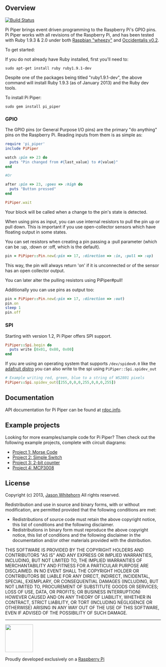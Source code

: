 ## Overview

[![Build Status](https://travis-ci.org/jwhitehorn/pi_piper.png)](https://travis-ci.org/jwhitehorn/pi_piper)

Pi Piper brings event driven programming to the Raspberry Pi's GPIO pins. Pi Piper works with all revisions of the Raspberry Pi,
and has been tested with Ruby 1.9.3 & 2.0 under both [Raspbian "wheezy"](http://www.raspberrypi.org/downloads) and [Occidentalis v0.2](http://learn.adafruit.com/adafruit-raspberry-pi-educational-linux-distro/occidentalis-v0-dot-2).

To get started:

If you do not already have Ruby installed, first you'll need to:

    sudo apt-get install ruby ruby1.9.1-dev

Despite one of the packages being titled "ruby1.9.1-dev", the above command will install Ruby 1.9.3 (as of January 2013) and the Ruby dev tools.

To install Pi Piper:

    sudo gem install pi_piper

### GPIO

The GPIO pins (or General Purpose I/O pins) are the primary "do anything" pins on the Raspberry Pi. Reading inputs from them is as simple as:

```ruby
require 'pi_piper'
include PiPiper

watch :pin => 23 do
  puts "Pin changed from #{last_value} to #{value}"
end

#Or

after :pin => 23, :goes => :high do
  puts "Button pressed"
end

PiPiper.wait
```

Your block will be called when a change to the pin's state is detected.

When using pins as input, you can use internal resistors to pull the pin
up or pull down. This is important if you use open-collector sensors
which have floating output in some states.

You can set resistors when creating a pin passing a :pull parameter
(which can be :up, :down or :off, which is the default).

```ruby
pin = PiPiper::Pin.new(:pin => 17, :direction => :in, :pull => :up)
```

This way, the pin will always return 'on' if it is unconnected or of the
sensor has an open collector output.

You can later alter the pulling resistors using PiPiper#pull!

Additionally you can use pins as output too:

```ruby
pin = PiPiper::Pin.new(:pin => 17, :direction => :out)
pin.on
sleep 1
pin.off
```

### SPI
Starting with version 1.2, Pi Piper offers SPI support.

```ruby
PiPiper::Spi.begin do
  puts write [0x01, 0x80, 0x00]
end
```

If you are using an operating system that supports `/dev/spidev0.0` like the [adafruit
distro][adafruit-linux] you can also write to the spi using `PiPiper::Spi.spidev_out`

```ruby
# Example writing red, green, blue to a string of WS2801 pixels
PiPiper::Spi.spidev_out([255,0,0,0,255,0,0,0,255])
```
[adafruit-linux]:http://learn.adafruit.com/adafruit-raspberry-pi-educational-linux-distro/overview

## Documentation

API documentation for Pi Piper can be found at [rdoc.info](http://rdoc.info/github/jwhitehorn/pi_piper/frames/).

## Example projects

Looking for more examples/sample code for Pi Piper? Then check out the following example projects, complete with circuit diagrams:

* [Project 1: Morse Code](https://github.com/jwhitehorn/pi_piper/wiki/Project-1:-Morse-Code)
* [Project 2: Simple Switch](https://github.com/jwhitehorn/pi_piper/wiki/Project-2:-Simple-Switch)
* [Project 3: 2-bit counter](https://github.com/jwhitehorn/pi_piper/wiki/Project-3:-2-bit-counter)
* [Project 4: MCP3008](https://github.com/jwhitehorn/pi_piper/wiki/Project-4:-MCP3008)

## License

Copyright (c) 2013, [Jason Whitehorn](https://github.com/jwhitehorn)
All rights reserved.

Redistribution and use in source and binary forms, with or without modification, are permitted provided that the following conditions are met:

* Redistributions of source code must retain the above copyright notice, this list of conditions and the following disclaimer.
* Redistributions in binary form must reproduce the above copyright notice, this list of conditions and the following disclaimer in the documentation and/or other materials provided with the distribution.

THIS SOFTWARE IS PROVIDED BY THE COPYRIGHT HOLDERS AND CONTRIBUTORS "AS IS" AND ANY EXPRESS OR IMPLIED WARRANTIES, INCLUDING, BUT NOT LIMITED TO, THE IMPLIED WARRANTIES OF MERCHANTABILITY AND FITNESS FOR A PARTICULAR PURPOSE ARE DISCLAIMED. IN NO EVENT SHALL THE COPYRIGHT HOLDER OR CONTRIBUTORS BE LIABLE FOR ANY DIRECT, INDIRECT, INCIDENTAL, SPECIAL, EXEMPLARY, OR CONSEQUENTIAL DAMAGES (INCLUDING, BUT NOT LIMITED TO, PROCUREMENT OF SUBSTITUTE GOODS OR SERVICES; LOSS OF USE, DATA, OR PROFITS; OR BUSINESS INTERRUPTION) HOWEVER CAUSED AND ON ANY THEORY OF LIABILITY, WHETHER IN CONTRACT, STRICT LIABILITY, OR TORT (INCLUDING NEGLIGENCE OR OTHERWISE) ARISING IN ANY WAY OUT OF THE USE OF THIS SOFTWARE, EVEN IF ADVISED OF THE POSSIBILITY OF SUCH DAMAGE.



***
<img src="http://www.raspberrypi.org/wp-content/uploads/2012/03/Raspi_Colour_R.png" width="90" />

Proudly developed exclusively on a [Raspberry Pi](http://www.raspberrypi.org)
